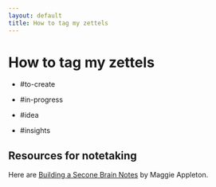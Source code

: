 ```yaml
---
layout: default
title: How to tag my zettels
---
```

# How to tag my zettels

- #to-create
- #in-progress


- #idea
- #insights


## Resources for notetaking 
Here are [Building a Secone Brain Notes](https://maggieappleton.com/basb) by Maggie Appleton. 